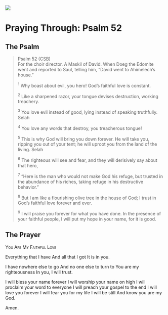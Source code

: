 <img class="intro-right" src="/images/art-paris-psalter.jpg">

# Praying Through: Psalm 52

## The Psalm

>Psalm 52 (CSB)  
><sup></sup> For the choir director. A Maskil of David. When Doeg the Edomite went and reported to Saul, telling him, “David went to Ahimelech’s house.” 
>
><sup>1</sup> Why boast about evil, you hero! God’s faithful love is constant. 
>
><sup>2</sup> Like a sharpened razor, your tongue devises destruction, working treachery. 
>
><sup>3</sup> You love evil instead of good, lying instead of speaking truthfully. Selah 
>
><sup>4</sup> You love any words that destroy, you treacherous tongue! 
>
><sup>5</sup> This is why God will bring you down forever. He will take you, ripping you out of your tent; he will uproot you from the land of the living. Selah 
>
><sup>6</sup> The righteous will see and fear, and they will derisively say about that hero, 
>
><sup>7</sup> “Here is the man who would not make God his refuge, but trusted in the abundance of his riches, taking refuge in his destructive behavior.” 
>
><sup>8</sup> But I am like a flourishing olive tree in the house of God; I trust in God’s faithful love forever and ever. 
>
><sup>9</sup> I will praise you forever for what you have done. In the presence of your faithful people, I will put my hope in your name, for it is good.

## The Prayer

<div style="font-variant: small-caps;">
You Are My Faithful Love
</div>


Everything that I have
  And all that I got
  It is in you.

I have nowhere else to go
  And no one else to turn to
  You are my righteousness
  In you, I will trust.

I will bless your name forever 
  I will worship your name on high
  I will proclaim your word to everyone
  I will preach your gospel to the end
  I will love you forever
  I will fear you for my life
  I will be still
  And know you are my God.

Amen.
